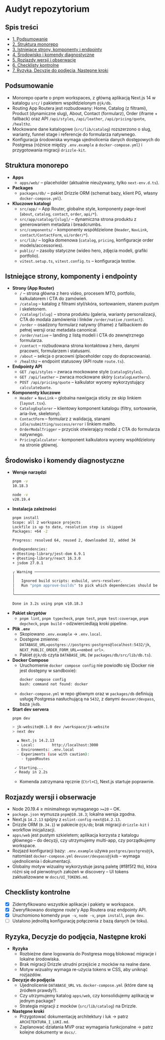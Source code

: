 # Audyt repozytorium

## Spis treści
- [1. Podsumowanie](#podsumowanie)
- [2. Struktura monorepo](#struktura-monorepo)
- [3. Istniejące strony, komponenty i endpointy](#istniejace-strony-komponenty-i-endpointy)
- [4. Środowisko i komendy diagnostyczne](#srodowisko-i-komendy-diagnostyczne)
- [5. Rozjazdy wersji i obserwacje](#rozjazdy-wersji-i-obserwacje)
- [6. Checklisty kontrolne](#checklisty-kontrolne)
- [7. Ryzyka, Decyzje do podjęcia, Następne kroki](#ryzyka-decyzje-do-podjecia-nastepne-kroki)

## Podsumowanie
- Monorepo oparte o pnpm workspaces, z główną aplikacją Next.js 14 w katalogu `src/` i pakietem współdzielonym `@jk/db`.
- Routing App Routera jest rozbudowany: Home, Catalog (z filtrami), Product (dynamiczne slug), About, Contact (formularz), Order (iframe + fallback) oraz API `/api/styles`, `/api/leather`, `/api/pricing/quote`, `/healthz`.
- Mockowane dane katalogowe (`src/lib/catalog`) rozszerzono o slug, warianty, funnel stage i referencje do formularza natywnego.
- Konfiguracja środowiska wymaga ujednolicenia danych dostępowych do Postgresa (różnice między `.env.example` a `docker-compose.yml`) i przygotowania migracji `drizzle-kit`.

## Struktura monorepo
- **Apps**
  - `apps/web/` – placeholder (aktualnie nieużywany, tylko `next-env.d.ts`).
- **Packages**
  - `packages/db/` – pakiet Drizzle ORM (schemat bazy, klient PG, własny `docker-compose.yml`).
- **Kluczowe katalogi**
  - `src/app/` – App Router, globalne style, komponenty page-level (`about`, `catalog`, `contact`, `order`, `api/*`).
  - `src/app/catalog/[slug]/` – dynamiczna strona produktu z generowaniem metadata i breadcrumbs.
  - `src/components/` – komponenty współdzielone (`Header`, `NavLink`, `contact/ContactForm`, `ui/order/*`).
  - `src/lib/` – logika domenowa (`catalog`, `pricing`, konfiguracje order models/accessories).
  - `public/` – zasoby statyczne (wideo hero, zdjęcia modeli, grafiki portfolio).
  - `vitest.setup.ts`, `vitest.config.ts` – konfiguracja testów.

## Istniejące strony, komponenty i endpointy
- **Strony (App Router)**
  - `/` – strona główna z hero video, procesem MTO, portfolio, kalkulatorem i CTA do zamówień.
  - `/catalog` – katalog z filtrami styl/skóra, sortowaniem, stanem pustym i skeletonem.
  - `/catalog/[slug]` – strona produktu (galeria, warianty personalizacji, CTA do modala zamówienia i linków `/order/native` `/contact`).
  - `/order` – osadzony formularz natywny (iframe) z fallbackiem do pełnej wersji oraz metadata canonical.
  - `/order/native` – landing z listą modeli i CTA do zewnętrznego formularza.
  - `/contact` – rozbudowana strona kontaktowa z hero, danymi pracowni, formularzem i statusami.
  - `/about` – sekcja o pracowni (placeholder copy do dopracowania).
  - `/healthz` – endpoint statusowy (API route `route.ts`).
- **Endpointy API**
  - `GET /api/styles` – zwraca mockowane style (`catalogStyles`).
  - `GET /api/leather` – zwraca mockowane skóry (`catalogLeathers`).
  - `POST /api/pricing/quote` – kalkulator wyceny wykorzystujący `calculateQuote`.
- **Komponenty kluczowe**
  - `Header` + `NavLink` – globalna nawigacja sticky ze skip linkiem (`layout.tsx`).
  - `CatalogExplorer` – klientowy komponent katalogu (filtry, sortowanie, aria-live, skeletony).
  - `ContactForm` – formularz z walidacją, stanami `idle/submitting/success/error` i linkiem mailto.
  - `OrderModalTrigger` – przycisk otwierający modal z CTA do formularza natywnego.
  - `PricingCalculator` – komponent kalkulatora wyceny współdzielony na stronie głównej.

## Środowisko i komendy diagnostyczne
- **Wersje narzędzi**
  ```bash
  pnpm -v
  10.18.3
  ```
  ```bash
  node -v
  v20.19.4
  ```
- **Instalacja zależności**
  ```bash
  pnpm install
  Scope: all 2 workspace projects
  Lockfile is up to date, resolution step is skipped
  Packages: +64 -2

  Progress: resolved 64, reused 2, downloaded 32, added 34

  devDependencies:
  + @testing-library/jest-dom 6.9.1
  + @testing-library/react 16.3.0
  + jsdom 27.0.1

  ╭ Warning ─────────────────────────────────────────────────────────────────────────╮
  │                                                                                  │
  │   Ignored build scripts: esbuild, unrs-resolver.                                 │
  │   Run "pnpm approve-builds" to pick which dependencies should be allowed.       │
  │                                                                                  │
  ╰──────────────────────────────────────────────────────────────────────────────────╯

  Done in 3.2s using pnpm v10.18.3
  ```
- **Pakiet skryptów**
  - `pnpm lint`, `pnpm typecheck`, `pnpm test`, `pnpm test:coverage`, `pnpm depcheck`, `pnpm build` – odzwierciedlają kroki pipeline.
- **Plik `.env`**
  - Skopiowano `.env.example` → `.env.local`.
  - Dostępne zmienne: `DATABASE_URL=postgres://postgres:postgres@localhost:5432/jk`, `NEXT_PUBLIC_ORDER_FORM_URL=<embed url>`.
  - Pakiet `@jk/db` czyta `DATABASE_URL` (w `packages/db/src/lib/db.ts`).
- **Docker Compose**
  - Uruchomienie `docker compose config` nie powiodło się (Docker nie jest dostępny w sandboxie):
    ```bash
    docker compose config
    bash: command not found: docker
    ```
  - `docker-compose.yml` w repo głównym oraz w `packages/db` definiują usługę Postgresa nasłuchującą na `5432`, z danymi `devuser/devpass`, baza `jkdb`.
- **Start dev servera**
  ```bash
  pnpm dev

  > jk-website@0.1.0 dev /workspace/jk-website
  > next dev

    ▲ Next.js 14.2.13
    - Local:        http://localhost:3000
    - Environments: .env.local
    - Experiments (use with caution):
      · typedRoutes

   ✓ Starting...
   ✓ Ready in 2.2s
  ```
  - Komenda zatrzymana ręcznie (`Ctrl+C`), Next.js startuje poprawnie.

## Rozjazdy wersji i obserwacje
- Node 20.19.4 ≥ minimalnego wymaganego `>=20` – OK.
- `package.json` wymusza `pnpm@10.18.3`; lokalna wersja zgodna.
- Next.js `14.2.13` spójny z `eslint-config-next@14.2.13`.
- Drizzle ORM (`0.34.1`) w pakiecie `@jk/db`; brak migracji `drizzle-kit` i workflow inicjalizacji.
- `apps/web` jest pustym szkieletem; aplikacja korzysta z katalogu głównego – do decyzji, czy utrzymujemy multi-app, czy porządkujemy workspace.
- Rozjazd konfiguracji bazy: `.env.example` używa `postgres/postgres@jk`, natomiast `docker-compose.yml` `devuser/devpass@jkdb` – wymaga ujednolicenia i dokumentacji.
- Globalny motyw wizualny wykorzystuje jasną paletę (#f8f5f2 tło), która różni się od pierwotnych założeń w discovery – UI tokens zaktualizowane w `docs/UI_TOKENS.md`.

## Checklisty kontrolne
- [x] Zidentyfikowano wszystkie aplikacje i pakiety w workspace.
- [x] Zweryfikowano dostępne route'y App Routera oraz endpointy API.
- [x] Uruchomiono komendy `pnpm -v`, `node -v`, `pnpm install`, `pnpm dev`.
- [ ] Ustalono jednolitą konfigurację połączenia z bazą danych (w toku).

## Ryzyka, Decyzje do podjęcia, Następne kroki
- **Ryzyka**
  - Rozbieżne dane logowania do Postgresa mogą blokować migracje i lokalne środowiska.
  - Brak migracji Drizzle utrudni przejście z mocków na realne dane.
  - Motyw wizualny wymaga re-użycia tokens w CSS, aby uniknąć rozjazdów.
- **Decyzje do podjęcia**
  - Ujednolicenie `DATABASE_URL` vs. `docker-compose.yml` (które dane są źródłem prawdy?).
  - Czy utrzymujemy katalog `apps/web`, czy konsolidujemy aplikację w jednym package?
  - Strategia migracji z mocków (`src/lib/catalog`) na Drizzle.
- **Następne kroki**
  - Przygotować dokumentację architektury i luk → patrz `ARCHITEKTURA_I_LUKI.md`.
  - Zaplanować działania MVP oraz wymagania funkcjonalne → patrz kolejne dokumenty w `docs/`.
